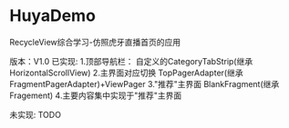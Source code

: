 # HuyaDemo
RecycleView综合学习-仿照虎牙直播首页的应用

版本：V1.0
已实现:
1.顶部导航栏：
  自定义的CategoryTabStrip(继承HorizontalScrollView)
2.主界面对应切换
  TopPagerAdapter(继承FragmentPagerAdapter)+ViewPager
3."推荐"主界面
  BlankFragment(继承Fragement)
4.主要内容集中实现于"推荐"主界面

未实现:
TODO
